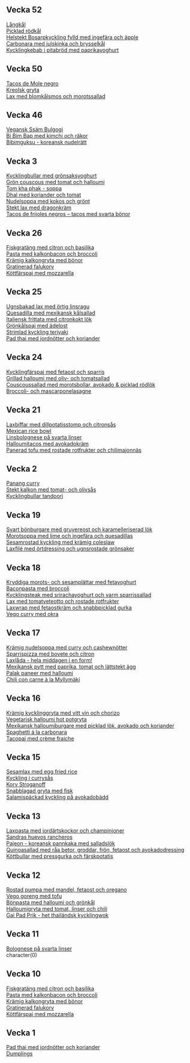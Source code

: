 


## Vecka 52

  [Långkål](/recipes/vegetariskt/langkal.md)<br/>[Picklad rödkål](/recipes/vegetariskt/picklad-rodkal.md)<br/>[Helstekt Bosarpkyckling fylld med ingefära och äpple](/recipes/kyckling/helstekt-bosarpkyckling-fylld-med-ingefara-och-apple.md)<br/>[Carbonara med julskinka och  brysselkål](/recipes/pasta/carbonara-med-julskinka-och--brysselkal.md)<br/>[Kycklingkebab i pitabröd med paprikayoghurt](/recipes/kyckling/kycklingkebab-i-pitabrod-med-paprikayoghurt.md)



## Vecka 50

  [Tacos de Mole negro](/recipes/texmex/tacos-de-mole-negro.md)<br/>[Kreolsk gryta](/recipes/korv/kreolsk-gryta.md)<br/>[Lax med blomkålsmos och morotssallad](/recipes/fisk/lax-med-blomkalsmos-och-morotssallad.md)



## Vecka 46

  [Vegansk Ssäm Bulgogi](/recipes/asiatiskt/vegansk-ssam-bulgogi.md)<br/>[Bi Bim Bap med kimchi och räkor](/recipes/asiatiskt/bi-bim-bap-med-kimchi-och-rakor.md)<br/>[Bibimguksu - koreansk nudelrätt](/recipes/asiatiskt/bibimguksu---koreansk-nudelratt.md)



## Vecka 3

  [Kycklingbullar med grönsaksyoghurt](/recipes/kyckling/kycklingbullar-med-gronsaksyoghurt.md)<br/>[Grön couscous med tomat och halloumi](/recipes/vegetariskt/gron-couscous-med-tomat-och-halloumi.md)<br/>[Tom kha phak - soppa](/recipes/asiatiskt/tom-kha-phak---soppa.md)<br/>[Dhal med koriander och tomat](/recipes/asiatiskt/dhal-med-koriander-och-tomat.md)<br/>[Nudelsoppa med kokos och grönt](/recipes/asiatiskt/nudelsoppa-med-kokos-och-gront.md)<br/>[Stekt lax med dragonkräm](/recipes/fisk/stekt-lax-med-dragonkram.md)<br/><a href="recipes/texmex/tacos-de-frijoles-negros-–-tacos-med-svarta-bonor.html" title="">Tacos de frijoles negros – tacos med svarta bönor</a>



## Vecka 26

  [Fiskgratäng med citron och basilika](/recipes/fisk/fiskgratang-med-citron-och-basilika.md)<br/>[Pasta med kalkonbacon och broccoli](/recipes/kyckling/pasta-med-kalkonbacon-och-broccoli.md)<br/>[Krämig kalkongryta med bönor](/recipes/kyckling/kramig-kalkongryta-med-bonor.md)<br/>[Gratinerad falukorv](/recipes/korv/gratinerad-falukorv.md)<br/>[Köttfärspaj med mozzarella](/recipes/kottfars/kottfarspaj-med-mozzarella.md)



## Vecka 25

  [Ugnsbakad lax med örtig linsragu](/recipes/fisk/ugnsbakad-lax-med-ortig-linsragu.md)<br/>[Quesadilla med mexikansk kålsallad](/recipes/texmex/quesadilla-med-mexikansk-kalsallad.md)<br/>[Italiensk frittata med citronkokt lök](/recipes/vegetariskt/italiensk-frittata-med-citronkokt-lok.md)<br/>[Grönkålspaj med ädelost](/recipes/vegetariskt/gronkalspaj-med-adelost.md)<br/>[Strimlad kyckling teriyaki](/recipes/asiatiskt/strimlad-kyckling-teriyaki.md)<br/>[Pad thai med jordnötter och koriander](/recipes/asiatiskt/pad-thai-med-jordnotter-och-koriander.md)



## Vecka 24

  [Kycklingfärspaj med fetaost och sparris](/recipes/kyckling/kycklingfarspaj-med-fetaost-och-sparris.md)<br/>[Grillad halloumi med oliv- och tomatsallad](/recipes/vegetariskt/grillad-halloumi-med-oliv--och-tomatsallad.md)<br/>[Couscoussallad med morotsbollar, avokado & picklad rödlök](/recipes/vegetariskt/couscoussallad-med-morotsbollar-avokado-&-picklad-rodlok.md)<br/>[Broccoli- och mascarponelasagne](/recipes/vegetariskt/broccoli--och-mascarponelasagne.md)



## Vecka 21

  [Laxbiffar med dillpotatisstomp och citronsås](/recipes/fisk/laxbiffar-med-dillpotatisstomp-och-citronsas.md)<br/>[Mexican rice bowl](/recipes/texmex/mexican-rice-bowl.md)<br/>[Linsbolognese på svarta linser](/recipes/vegetariskt/linsbolognese-pa-svarta-linser.md)<br/>[Halloumitacos med avokadokräm](/recipes/texmex/halloumitacos-med-avokadokram.md)<br/>[Panerad tofu med rostade rotfrukter och chilimajonnäs](/recipes/vegetariskt/panerad-tofu-med-rostade-rotfrukter-och-chilimajonnas.md)



## Vecka 2

  <a href="recipes/asiatiskt/panang-curry.html" title="">Panang curry</a><br/>[Stekt kalkon med tomat- och olivsås](/recipes/kyckling/stekt-kalkon-med-tomat--och-olivsas.md)<br/>[Kycklingbullar tandoori](/recipes/asiatiskt/kycklingbullar-tandoori.md)



## Vecka 19

  <a href="recipes/vegetariskt/svart-bonburgare-med-gruyereost-och-karamelliserad-lok.html" title="">Svart bönburgare med gruyereost och karamelleriserad lök</a><br/>[Morotsoppa med lime och ingefära och quesadillas](/recipes/vegetariskt/morotsoppa-med-lime-och-ingefara-och-quesadillas.md)<br/>[Sesamrostad kyckling med krämig coleslaw](/recipes/kyckling/sesamrostad-kyckling-med-kramig-coleslaw.md)<br/>[Laxfilé med örtdressing och ugnsrostade grönsaker](/recipes/fisk/laxfilé-med-ortdressing-och-ugnsrostade-gronsaker.md)



## Vecka 18

  [Kryddiga morots- och sesamplättar med fetayoghurt](/recipes/vegetariskt/kryddiga-morots--och-sesamplattar-med-fetayoghurt.md)<br/>[Baconpasta med broccoli](/recipes/pasta/baconpasta-med-broccoli.md)<br/>[Kycklingsteak med srirachayoghurt och varm sparrissallad](/recipes/kyckling/kycklingsteak-med-srirachayoghurt-och-varm-sparrissallad.md)<br/>[Lax med tomatveteotto och rostade rotfrukter](/recipes/fisk/lax-med-tomatveteotto-och-rostade-rotfrukter.md)<br/>[Laxwrap med fetaostkräm och snabbpicklad gurka](/recipes/fisk/laxwrap-med-fetaostkram-och-snabbpicklad-gurka.md)<br/>[Vego curry med okra](/recipes/asiatiskt/vego-curry-med-okra.md)



## Vecka 17

  [Krämig nudelsoppa med curry och cashewnötter](/recipes/asiatiskt/kramig-nudelsoppa-med-curry-och-cashewnotter.md)<br/>[Sparrispizza med bovete och citron](/recipes/vegetariskt/sparrispizza-med-bovete-och-citron.md)<br/>[Laxlåda - hela middagen i en form!](/recipes/fisk/laxlada---hela-middagen-i-en-form!.md)<br/>[Mexikansk pytt med paprika, tomat och lättstekt ägg](/recipes/texmex/mexikansk-pytt-med-paprika-tomat-och-lattstekt-agg.md)<br/>[Palak paneer med halloumi](/recipes/asiatiskt/palak-paneer-med-halloumi.md)<br/>[Chili con carne à la Myllymäki](/recipes/texmex/chili-con-carne-à-la-myllymaki.md)



## Vecka 16

  [Krämig kycklinggryta med vitt vin och chorizo](/recipes/kyckling/kramig-kycklinggryta-med-vitt-vin-och-chorizo.md)<br/>[Vegetarisk halloumi hot potgryta](/recipes/vegetariskt/vegetarisk-halloumi-hot-potgryta.md)<br/>[Mexikansk halloumiburgare med picklad lök, avokado och koriander](/recipes/texmex/mexikansk-halloumiburgare-med-picklad-lok-avokado-och-koriander.md)<br/>[Spaghetti á la carbonara](/recipes/pasta/spaghetti-á-la-carbonara.md)<br/>[Tacopaj med crème fraiche](/recipes/texmex/tacopaj-med-crème-fraiche.md)



## Vecka 15

  [Sesamlax med egg fried rice](/recipes/asiatiskt/sesamlax-med-egg-fried-rice.md)<br/>[Kyckling i currysås](/recipes/kyckling/kyckling-i-currysas.md)<br/>[Korv Stroganoff](/recipes/korv/korv-stroganoff.md)<br/>[Snabblagad gryta med fisk](/recipes/fisk/snabblagad-gryta-med-fisk.md)<br/>[Salamispäckad kyckling på avokadobädd](/recipes/kyckling/salamispackad-kyckling-pa-avokadobadd.md)



## Vecka 13

  [Laxpasta med jordärtskockor och champinjoner](/recipes/fisk/laxpasta-med-jordartskockor-och-champinjoner.md)<br/>[Sandras huevos rancheros](/recipes/texmex/sandras-huevos-rancheros.md)<br/>[Pajeon - koreansk pannkaka med salladslök](/recipes/asiatiskt/pajeon---koreansk-pannkaka-med-salladslok.md)<br/>[Quinoasallad med råa betor, groddar, frön, fetaost och avokadodressing](/recipes/vegetariskt/quinoasallad-med-raa-betor-groddar,-fron,-fetaost-och-avokadodressing.md)<br/>[Köttbullar med pressgurka och färskpotatis](/recipes/kottfars/kottbullar-med-pressgurka-och-farskpotatis.md)



## Vecka 12

  [Rostad pumpa med mandel, fetaost och oregano](/recipes/vegetariskt/rostad-pumpa-med-mandel-fetaost-och-oregano.md)<br/>[Vego goreng med tofu](/recipes/asiatiskt/vego-goreng-med-tofu.md)<br/>[Bönpasta med halloumi och grönkål](/recipes/vegetariskt/bonpasta-med-halloumi-och-gronkal.md)<br/>[Halloumigryta med tomat, linser och chili](/recipes/vegetariskt/halloumigryta-med-tomat-linser-och-chili.md)<br/>[Gai Pad Prik - het thailändsk kycklingwok](/recipes/asiatiskt/gai-pad-prik---het-thailandsk-kycklingwok.md)



## Vecka 11

  [Bolognese på svarta linser](/recipes/vegetariskt/bolognese-pa-svarta-linser.md)<br/>character(0)



## Vecka 10

  [Fiskgratäng med citron och basilika](/recipes/fisk/fiskgratang-med-citron-och-basilika.md)<br/>[Pasta med kalkonbacon och broccoli](/recipes/kyckling/pasta-med-kalkonbacon-och-broccoli.md)<br/>[Krämig kalkongryta med bönor](/recipes/kyckling/kramig-kalkongryta-med-bonor.md)<br/>[Gratinerad falukorv](/recipes/korv/gratinerad-falukorv.md)<br/>[Köttfärspaj med mozzarella](/recipes/kottfars/kottfarspaj-med-mozzarella.md)



## Vecka 1

  <a href="recipes/asiatiskt/pad-thai-med-jordnotter-och-koriander.html" title="">Pad thai med jordnötter och koriander</a><br/><a href="recipes/asiatiskt/dumplings.html" title="">Dumplings</a>
